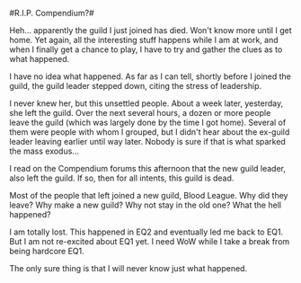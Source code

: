 #R.I.P. Compendium?#

Heh... apparently the guild I just joined has died. Won't know more until I get home. Yet again, all the interesting stuff happens while I am at work, and when I finally get a chance to play, I have to try and gather the clues as to what happened.

I have no idea what happened. As far as I can tell, shortly before I joined the guild, the guild leader stepped down, citing the stress of leadership.

I never knew her, but this unsettled people. About a week later, yesterday, she left the guild. Over the next several hours, a dozen or more people leave the guild (which was largely done by the time I got home). Several of them were people with whom I grouped, but I didn't hear about the ex-guild leader leaving earlier until way later. Nobody is sure if that is what sparked the mass exodus...

I read on the Compendium forums this afternoon that the new guild leader, also left the guild. If so, then for all intents, this guild is dead.

Most of the people that left joined a new guild, Blood League. Why did they leave? Why make a new guild? Why not stay in the old one? What the hell happened?

I am totally lost. This happened in EQ2 and eventually led me back to EQ1. But I am not re-excited about EQ1 yet. I need WoW while I take a break from being hardcore EQ1.

The only sure thing is that I will never know just what happened.
